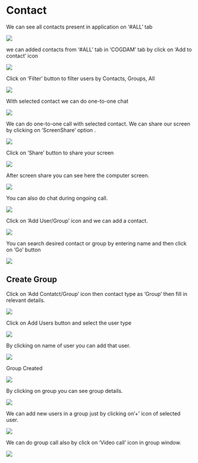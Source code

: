 # Contact

We can see all contacts present in application on ‘\#ALL’ tab

![](../.gitbook/assets/contacts.png)

we can added contacts from ‘\#ALL’ tab in ‘COGDAM’ tab by click on ‘Add to contact’ icon

![](../.gitbook/assets/image%20%28197%29.png)

Click on ‘Filter’ button to filter users by Contacts, Groups, All

![](../.gitbook/assets/image%20%28233%29.png)

With selected contact we can do one-to-one chat

![](../.gitbook/assets/image%20%2837%29.png)

We can do one-to-one call with selected contact. We can share our screen by clicking on ‘ScreenShare’ option .

![](../.gitbook/assets/image%20%2816%29.png)

Click on ‘Share’ button to share your screen

![](../.gitbook/assets/image%20%28137%29.png)

After screen share you can see here the computer screen.

![](../.gitbook/assets/image%20%28139%29.png)

You can also do chat during ongoing call.

![](../.gitbook/assets/image%20%28260%29.png)

Click on ‘Add User/Group’ icon and we can add a contact.

![](../.gitbook/assets/image%20%2811%29.png)

You can search desired contact or group by entering name and then click on ‘Go’ button

![](../.gitbook/assets/image%20%28229%29.png)

##  **Create Group**

Click on ‘Add Contatct/Group’ icon then contact type as ‘Group’ then fill in relevant details.

![](../.gitbook/assets/image%20%28259%29.png)

Click on Add Users button and select the user type

![](../.gitbook/assets/image%20%2868%29.png)

By clicking on name of user you can add that user.

![](../.gitbook/assets/image%20%28209%29.png)

Group Created

![](../.gitbook/assets/image.png)

By clicking on group you can see group details.

![](../.gitbook/assets/image%20%28290%29.png)

We can add new users in a group just by clicking on’+’ icon of selected user.

![](../.gitbook/assets/image%20%28173%29.png)

We can do group call also by click on ‘Video call’ icon in group window.

![](../.gitbook/assets/image%20%2815%29.png)






